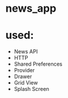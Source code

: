 # news_app

# used:
- News API
- HTTP
- Shared Preferences 
- Provider
- Drawer
- Grid View
- Splash Screen
